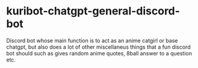 # kuribot-chatgpt-general-discord-bot
Discord bot whose main function is to act as an anime catgirl or base chatgpt, but also does a lot of other miscellaneus things that a fun discord bot should such as gives random anime quotes, 8ball answer to a question etc.
